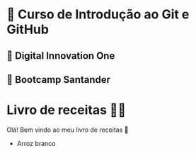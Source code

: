 # :book: Curso de Introdução ao Git e GitHub

## :school: Digital Innovation One 

## :bank: Bootcamp Santander ​





# Livro de receitas :man_cook:

Olá! Bem vindo ao meu livro de receitas :wave:

- Arroz branco
